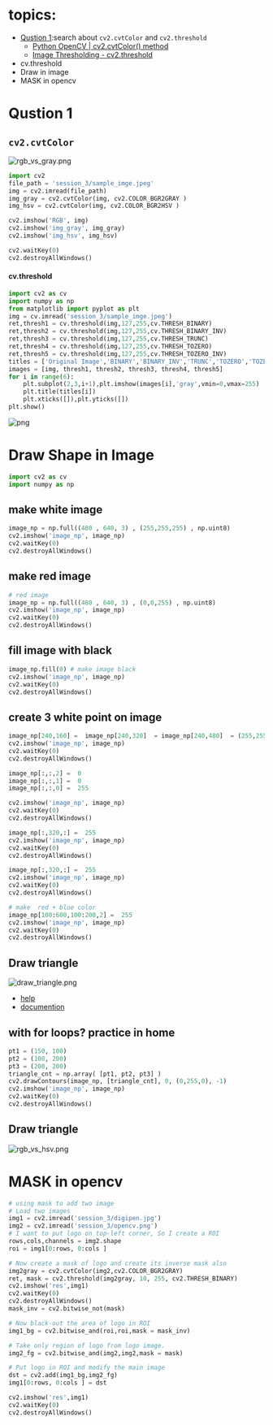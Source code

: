 # topics:

- [Qustion 1](#Qustion-1):search about `cv2.cvtColor` and `cv2.threshold`
    - [Python OpenCV | cv2.cvtColor() method](https://www.geeksforgeeks.org/python-opencv-cv2-cvtcolor-method/)
    - [Image Thresholding - cv2.threshold](https://docs.opencv.org/master/d7/d4d/tutorial_py_thresholding.html)
- cv.threshold
- Draw in image
- MASK in opencv


# Qustion 1

## `cv2.cvtColor`
![rgb_vs_gray.png](session_3/rgb_vs_gray.png)


```python
import cv2  
file_path = 'session_3/sample_imge.jpeg'
img = cv2.imread(file_path)
img_gray = cv2.cvtColor(img, cv2.COLOR_BGR2GRAY ) 
img_hsv = cv2.cvtColor(img, cv2.COLOR_BGR2HSV ) 

cv2.imshow('RGB', img)
cv2.imshow('img_gray', img_gray)
cv2.imshow('img_hsv', img_hsv)

cv2.waitKey(0)
cv2.destroyAllWindows()
```

#### cv.threshold


```python
import cv2 as cv
import numpy as np
from matplotlib import pyplot as plt
img = cv.imread('session_3/sample_imge.jpeg')
ret,thresh1 = cv.threshold(img,127,255,cv.THRESH_BINARY)
ret,thresh2 = cv.threshold(img,127,255,cv.THRESH_BINARY_INV)
ret,thresh3 = cv.threshold(img,127,255,cv.THRESH_TRUNC)
ret,thresh4 = cv.threshold(img,127,255,cv.THRESH_TOZERO)
ret,thresh5 = cv.threshold(img,127,255,cv.THRESH_TOZERO_INV)
titles = ['Original Image','BINARY','BINARY_INV','TRUNC','TOZERO','TOZERO_INV']
images = [img, thresh1, thresh2, thresh3, thresh4, thresh5]
for i in range(6):
    plt.subplot(2,3,i+1),plt.imshow(images[i],'gray',vmin=0,vmax=255)
    plt.title(titles[i])
    plt.xticks([]),plt.yticks([])
plt.show()
```


![png](session_3/output_4_0.png)


# Draw Shape in Image 


```python
import cv2 as cv
import numpy as np
```

## make white image



```python
image_np = np.full((480 , 640, 3) , (255,255,255) , np.uint8)
cv2.imshow('image_np', image_np)
cv2.waitKey(0)
cv2.destroyAllWindows()
```

## make red image


```python
# red image
image_np = np.full((480 , 640, 3) , (0,0,255) , np.uint8)
cv2.imshow('image_np', image_np)
cv2.waitKey(0)
cv2.destroyAllWindows()
```

## fill image with black


```python
image_np.fill(0) # make image black
cv2.imshow('image_np', image_np)
cv2.waitKey(0)
cv2.destroyAllWindows()
```

## create 3 white point on image



```python
image_np[240,160] =  image_np[240,320]  = image_np[240,480]  = (255,255,255)
cv2.imshow('image_np', image_np)
cv2.waitKey(0)
cv2.destroyAllWindows()
```


```python
image_np[:,:,2] =  0
image_np[:,:,1] =  0
image_np[:,:,0] =  255

cv2.imshow('image_np', image_np)
cv2.waitKey(0)
cv2.destroyAllWindows()
```


```python
image_np[:,320,:] =  255
cv2.imshow('image_np', image_np)
cv2.waitKey(0)
cv2.destroyAllWindows()
```


```python
image_np[:,320,:] =  255
cv2.imshow('image_np', image_np)
cv2.waitKey(0)
cv2.destroyAllWindows()
```


```python
# make  red + blue color 
image_np[100:600,100:200,2] =  255
cv2.imshow('image_np', image_np)
cv2.waitKey(0)
cv2.destroyAllWindows()


```

## Draw triangle
![draw_triangle.png](session_3/draw_triangle.png)

- [help](https://stackoverflow.com/questions/51875114/triangle-filling-in-opencv)
- [documention](https://opencv-python-tutroals.readthedocs.io/en/latest/py_tutorials/py_imgproc/py_contours/py_contours_begin/py_contours_begin.html)

## with for loops? practice in home


```python
pt1 = (150, 100)
pt2 = (100, 200)
pt3 = (200, 200)
triangle_cnt = np.array( [pt1, pt2, pt3] )
cv2.drawContours(image_np, [triangle_cnt], 0, (0,255,0), -1)
cv2.imshow('image_np', image_np)
cv2.waitKey(0)
cv2.destroyAllWindows()
```

## Draw triangle
![rgb_vs_hsv.png](session_3/rgb_vs_hsv.png)



# MASK in opencv


```python
# using mask to add two image
# Load two images
img1 = cv2.imread('session_3/digipen.jpg')
img2 = cv2.imread('session_3/opencv.png')
# I want to put logo on top-left corner, So I create a ROI
rows,cols,channels = img2.shape
roi = img1[0:rows, 0:cols ]

# Now create a mask of logo and create its inverse mask also
img2gray = cv2.cvtColor(img2,cv2.COLOR_BGR2GRAY)
ret, mask = cv2.threshold(img2gray, 10, 255, cv2.THRESH_BINARY)
cv2.imshow('res',img1)
cv2.waitKey(0)
cv2.destroyAllWindows()
mask_inv = cv2.bitwise_not(mask)

# Now black-out the area of logo in ROI
img1_bg = cv2.bitwise_and(roi,roi,mask = mask_inv)

# Take only region of logo from logo image.
img2_fg = cv2.bitwise_and(img2,img2,mask = mask)

# Put logo in ROI and modify the main image
dst = cv2.add(img1_bg,img2_fg)
img1[0:rows, 0:cols ] = dst

cv2.imshow('res',img1)
cv2.waitKey(0)
cv2.destroyAllWindows()
```
